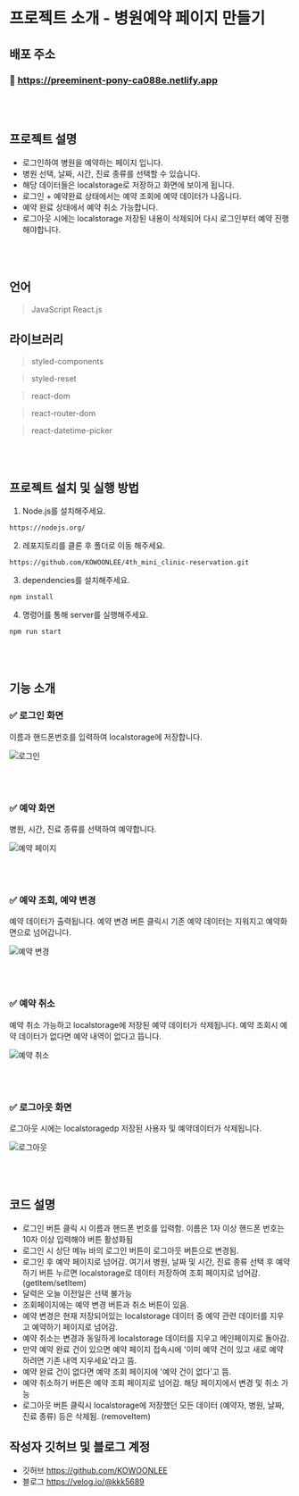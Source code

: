 
# **프로젝트 소개 - 병원예약 페이지 만들기**

## 배포 주소
### 📒 https://preeminent-pony-ca088e.netlify.app

<br>
<br>

## 프로젝트 설명

- 로그인하여 병원을 예약하는 페이지 입니다.
- 병원 선택, 날짜, 시간, 진료 종류를 선택할 수 있습니다.
- 해당 데이터들은 localstorage로 저장하고 화면에 보이게 됩니다.
- 로그인 + 예약완료 상태에서는 예약 조회에 예약 데이터가 나옵니다.
- 예약 완료 상태에서 예약 취소 가능합니다.
- 로그아웃 시에는 localstorage 저장된 내용이 삭제되어 다시 로그인부터 예약 진행해야합니다.

<br>
<br>

## **언어**

> JavaScript
> React.js

## **라이브러리**

> styled-components

> styled-reset

> react-dom

> react-router-dom

> react-datetime-picker


<br>
<br>

## 프로젝트 설치 및 실행 방법

1. Node.js를 설치해주세요.
```
https://nodejs.org/
```

2. 레포지토리를 클론 후 폴더로 이동 해주세요.
```
https://github.com/KOWOONLEE/4th_mini_clinic-reservation.git
```

3. dependencies를 설치해주세요.
```
npm install
```

4. 명령어를 통해 server를 실행해주세요.
```
npm run start
```

<br>
<br>

## 기능 소개

### ✅ 로그인 화면
이름과 핸드폰번호를 입력하여 localstorage에 저장합니다.

![로그인](https://user-images.githubusercontent.com/108816777/196376587-a8fa5a90-514d-4e96-ad05-38b66867d4f8.gif)

<br>
<br>

### ✅ 예약 화면
병원, 시간, 진료 종류를 선택하여 예약합니다.

![예약 페이지](https://user-images.githubusercontent.com/108816777/196376814-3381bd43-5b69-4d2c-ac1d-107483c6c13a.gif)


<br>
<br>

### ✅ 예약 조회, 예약 변경
예약 데이터가 출력됩니다.
예약 변경 버튼 클릭시 기존 예약 데이터는 지워지고 예약화면으로 넘어갑니다.

![예약 변경](https://user-images.githubusercontent.com/108816777/196376963-ee67206b-743b-4a43-827e-1bfe329ae17d.gif)

<br>
<br>

### ✅ 예약 취소
예약 취소 가능하고 localstorage에 저장된 예약 데이터가 삭제됩니다. 예약 조회시 예약 데이터가 없다면 예약 내역이 없다고 뜹니다.

![예약 취소](https://user-images.githubusercontent.com/108816777/196377404-a010ad3f-5669-4e11-8225-3fd4ec8f4de3.gif)

<br>
<br>


### ✅ 로그아웃 화면
로그아웃 시에는 localstoragedp 저장된 사용자 및 예약데이터가 삭제됩니다.

![로그아웃](https://user-images.githubusercontent.com/108816777/196377655-4f07f190-70b2-41be-84e9-e3cdc19d4913.gif)

<br>
<br>



## 코드 설명
- 로그인 버튼 클릭 시 이름과 핸드폰 번호를 입력함. 이름은 1자 이상 핸드폰 번호는 10자 이상 입력해야 버튼 활성화됨
- 로그인 시 상단 메뉴 바의 로그인 버튼이 로그아웃 버튼으로 변경됨.
- 로그인 후 예약 페이지로 넘어감. 여기서 병원, 날짜 및 시간, 진료 종류 선택 후 예약하기 버튼 누르면 localstorage로 데이터 저장하여 조회 페이지로 넘어감.(getItem/setItem)
- 달력은 오늘 이전일은 선택 불가능
- 조회페이지에는 예약 변경 버튼과 취소 버튼이 있음.
- 예약 변경은 현재 저장되어있는 localstorage 데이터 중 예약 관련 데이터를 지우고 예약하기 페이지로 넘어감.
- 예약 취소는 변경과 동일하게 localstorage 데이터를 지우고 메인페이지로 돌아감.
- 만약 예약 완료 건이 있으면 예약 페이지 접속시에 '이미 예약 건이 있고 새로 예약하려면 기존 내역 지우세요'라고 뜸.
- 예약 완료 건이 없다면 예약 조회 페이지에 '예약 건이 없다'고 뜸.
- 예약 취소하기 버튼은 예약 조회 페이지로 넘어감. 해당 페이지에서 변경 및 취소 가능
- 로그아웃 버튼 클릭시 localstorage에 저장했던 모든 데이터 (예약자, 병원, 날짜, 진료 종류) 등은 삭제됨. (removeItem)




## 작성자 깃허브 및 블로그 계정

- 깃허브 https://github.com/KOWOONLEE
- 블로그 https://velog.io/@kkk5689


